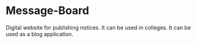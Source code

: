 # Message-Board
Digital website for publishing notices. It can be used in colleges. It can be used as a blog application.
